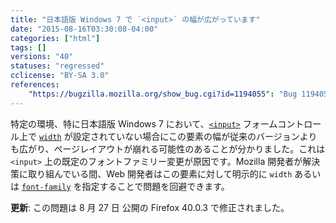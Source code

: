 ```yaml
---
title: "日本語版 Windows 7 で `<input>` の幅が広がっています"
date: "2015-08-16T03:30:08-04:00"
categories: ["html"]
tags: []
versions: "40"
statuses: "regressed"
cclicense: "BY-SA 3.0"
references:
    "https://bugzilla.mozilla.org/show_bug.cgi?id=1194055": "Bug 1194055 - Size of <input> elements has changed in Firefox 40"
---
```

特定の環境、特に日本語版 Windows 7 において、[`<input>`](https://developer.mozilla.org/ja/docs/Web/HTML/Element/input) フォームコントロール上で [`width`](https://developer.mozilla.org/ja/docs/Web/CSS/width) が設定されていない場合にこの要素の幅が従来のバージョンよりも広がり、ページレイアウトが崩れる可能性のあることが分かりました。これは `<input>` 上の既定のフォントファミリー変更が原因です。Mozilla 開発者が解決策に取り組んでいる間、Web 開発者はこの要素に対して明示的に `width` あるいは [`font-family`](https://developer.mozilla.org/ja/docs/Web/CSS/font-family) を指定することで問題を回避できます。

**更新**: この問題は <time datetime="2015-08-27">8 月 27 日</time> 公開の Firefox 40.0.3 で修正されました。
